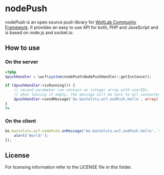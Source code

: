 # nodePush

nodePush is an open source push library for [WoltLab Community Framework](http://github.com/WoltLab/WCF). It provides an easy to use API for both, PHP and JavaScript and is based on node.js and socket.io.

## How to use

### On the server
```php
<?php
$pushHandler = \wcf\system\nodePush\NodePushHandler::getInstance();

if ($pushHandler->isRunning()) {
	// second parameter can contain an integer array with userIDs.
	// when leaving it empty, the message will be sent to all connected clients.
	$pushHandler->sendMessage('be.bastelstu.wcf.nodPush.hello', array());
}
?>
```

### On the client
```javascript
be.bastelstu.wcf.nodePush.onMessage('be.bastelstu.wcf.nodPush.hello', function() {
	alert('World!');
});
```

License
-------

For licensing information refer to the LICENSE file in this folder.
